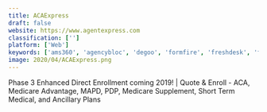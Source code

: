 ```yaml
---
title: ACAExpress
draft: false 
website: https://www.agentexpress.com
classification: ['']
platform: ['Web']
keywords: ['ams360', 'agencybloc', 'degoo', 'formfire', 'freshdesk', 'freshsales_crm', 'hubspot_crm', 'lifefit', 'nowcerts', 'origami_risk', 'pipedrive', 'policycenter', 'qqcatalyst', 'salesmachine', 'sapiens_idit', 'smartoffice', 'velocity', 'weaver', 'vcita']
image: 2020/04/ACAExpress.png
---
```

Phase 3 Enhanced Direct Enrollment coming 2019! | Quote & Enroll - ACA, Medicare Advantage, MAPD, PDP, Medicare Supplement, Short Term Medical, and Ancillary Plans